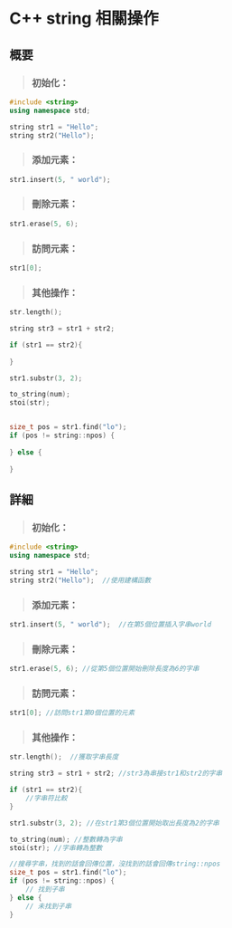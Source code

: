 # C++ string 相關操作 

## 概要

> ### 初始化：

```cpp
#include <string>
using namespace std;

string str1 = "Hello";  
string str2("Hello");  
```

> ### 添加元素：

```cpp
str1.insert(5, " world");
```

> ### 刪除元素：

```cpp
str1.erase(5, 6); 
```

> ### 訪問元素：

```cpp
str1[0];
```

> ### 其他操作：

```cpp
str.length();  

string str3 = str1 + str2; 

if (str1 == str2){
	
}

str1.substr(3, 2); 

to_string(num); 
stoi(str); 


size_t pos = str1.find("lo");
if (pos != string::npos) {
    
} else {
   
}
```
  
## 詳細

> ### 初始化：

```cpp
#include <string>
using namespace std;

string str1 = "Hello";  
string str2("Hello");  //使用建構函數
```

> ### 添加元素：

```cpp
str1.insert(5, " world");  //在第5個位置插入字串world
```

> ### 刪除元素：

```cpp
str1.erase(5, 6); //從第5個位置開始刪除長度為6的字串
```

> ### 訪問元素：

```cpp
str1[0]; //訪問str1第0個位置的元素
```

> ### 其他操作：

```cpp
str.length();  //獲取字串長度

string str3 = str1 + str2; //str3為串接str1和str2的字串

if (str1 == str2){
	//字串符比較
}

str1.substr(3, 2); //在str1第3個位置開始取出長度為2的字串

to_string(num); //整數轉為字串
stoi(str); //字串轉為整數

//搜尋字串，找到的話會回傳位置，沒找到的話會回傳string::npos
size_t pos = str1.find("lo");
if (pos != string::npos) {
    // 找到子串
} else {
    // 未找到子串
}
```
